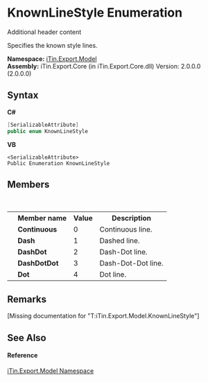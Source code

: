 # KnownLineStyle Enumeration
Additional header content 

Specifies the known style lines.

**Namespace:**&nbsp;<a href="N_iTin_Export_Model">iTin.Export.Model</a><br />**Assembly:**&nbsp;iTin.Export.Core (in iTin.Export.Core.dll) Version: 2.0.0.0 (2.0.0.0)

## Syntax

**C#**<br />
``` C#
[SerializableAttribute]
public enum KnownLineStyle
```

**VB**<br />
``` VB
<SerializableAttribute>
Public Enumeration KnownLineStyle
```


## Members
&nbsp;<table><tr><th></th><th>Member name</th><th>Value</th><th>Description</th></tr><tr><td /><td target="F:iTin.Export.Model.KnownLineStyle.Continuous">**Continuous**</td><td>0</td><td>Continuous line.</td></tr><tr><td /><td target="F:iTin.Export.Model.KnownLineStyle.Dash">**Dash**</td><td>1</td><td>Dashed line.</td></tr><tr><td /><td target="F:iTin.Export.Model.KnownLineStyle.DashDot">**DashDot**</td><td>2</td><td>Dash-Dot line.</td></tr><tr><td /><td target="F:iTin.Export.Model.KnownLineStyle.DashDotDot">**DashDotDot**</td><td>3</td><td>Dash-Dot-Dot line.</td></tr><tr><td /><td target="F:iTin.Export.Model.KnownLineStyle.Dot">**Dot**</td><td>4</td><td>Dot line.</td></tr></table>

## Remarks
\[Missing <remarks> documentation for "T:iTin.Export.Model.KnownLineStyle"\]

## See Also


#### Reference
<a href="N_iTin_Export_Model">iTin.Export.Model Namespace</a><br />